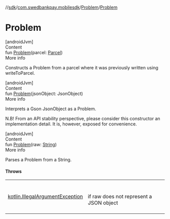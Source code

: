 //[sdk](../../../index.md)/[com.swedbankpay.mobilesdk](../index.md)/[Problem](index.md)/[Problem](-problem.md)



# Problem  
[androidJvm]  
Content  
fun [Problem](-problem.md)(parcel: [Parcel](https://developer.android.com/reference/kotlin/android/os/Parcel.html))  
More info  


Constructs a Problem from a parcel where it was previously written using writeToParcel.

  


[androidJvm]  
Content  
fun [Problem](-problem.md)(jsonObject: JsonObject)  
More info  


Interprets a Gson JsonObject as a Problem.



N.B! From an API stability perspective, please consider this constructor an implementation detail. It is, however, exposed for convenience.

  


[androidJvm]  
Content  
fun [Problem](-problem.md)(raw: [String](https://kotlinlang.org/api/latest/jvm/stdlib/kotlin/-string/index.html))  
More info  


Parses a Problem from a String.



#### Throws  
  
| | |
|---|---|
| <a name="com.swedbankpay.mobilesdk/Problem/Problem/#kotlin.String/PointingToDeclaration/"></a>[kotlin.IllegalArgumentException](https://kotlinlang.org/api/latest/jvm/stdlib/kotlin/-illegal-argument-exception/index.html)| <a name="com.swedbankpay.mobilesdk/Problem/Problem/#kotlin.String/PointingToDeclaration/"></a><br><br>if raw  does not represent a JSON object<br><br>|
  



